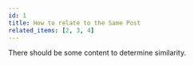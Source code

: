 ```yaml
---
id: 1
title: How to relate to the Same Post
related_items: [2, 3, 4]
---
```


There should be some content to determine similarity.
